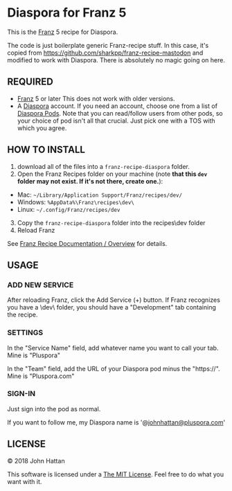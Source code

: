 # Diaspora for Franz 5

This is the [Franz](https://meetfranz.com/) 5 recipe for Diaspora.

The code is just boilerplate generic Franz-recipe stuff. In this case, it's copied from https://github.com/sharkpp/franz-recipe-mastodon and modified to work with Diaspora. There is absolutely no magic going on here.

## REQUIRED

* [Franz](https://meetfranz.com/) 5 or later
  This does not work with older versions.
* A [Diaspora](https://diasporafoundation.org/) account. If you need an account, choose one from a list of [Diaspora Pods](https://podupti.me/).
  Note that you can read/follow users from other pods, so your choice of pod isn't all that crucial. Just pick one with a TOS with which you agree.

## HOW TO INSTALL

1. download all of the files into a `franz-recipe-diaspora` folder.
2. Open the Franz Recipes folder on your machine (note **that this `dev` folder may not exist. If it's not there, create one.**):
  * Mac: `~/Library/Application Support/Franz/recipes/dev/`
  * Windows: `%AppData%\Franz\recipes\dev\`
  * Linux: `~/.config/Franz/recipes/dev`
3. Copy the `franz-recipe-diaspora` folder into the recipes\dev folder
4. Reload Franz

See [Franz Recipe Documentation / Overview](https://github.com/meetfranz/plugins/blob/master/docs/integration.md)
 for details.

## USAGE

### ADD NEW SERVICE

After reloading Franz, click the Add Service (+) button. If Franz recognizes you have a \dev\ folder, you should have a "Development" tab containing the recipe.

### SETTINGS

In the "Service Name" field, add whatever name you want to call your tab. Mine is "Pluspora"

In the "Team" field, add the URL of your Diaspora pod minus the "https://". Mine is "Pluspora.com"

### SIGN-IN

Just sign into the pod as normal.

If you want to follow me, my Diaspora name is '@johnhattan@pluspora.com'

## LICENSE

&copy; 2018 John Hattan

This software is licensed under a [The MIT License](http://opensource.org/licenses/MIT). Feel free to do what you want with it.
